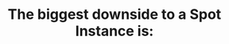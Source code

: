 ---
layout: answer
title: "The biggest downside to a Spot Instance is:"
blurb: "<p>Spot Instances are exactly the same as any other instance, with the exception of the fact that they are cheaper and can potentially be interrupted and"
quid: 96
---